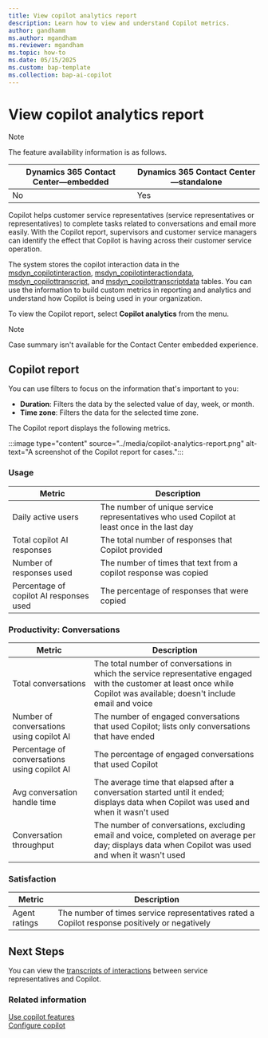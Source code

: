 ```yaml
---
title: View copilot analytics report
description: Learn how to view and understand Copilot metrics.
author: gandhamm 
ms.author: mgandham
ms.reviewer: mgandham
ms.topic: how-to 
ms.date: 05/15/2025
ms.custom: bap-template 
ms.collection: bap-ai-copilot
---
```


# View copilot analytics report

> [!NOTE]
> The feature availability information is as follows.
>
> | Dynamics 365 Contact Center&mdash;embedded | Dynamics 365 Contact Center&mdash;standalone | 
> |----------|----------|
>  | No  | Yes   | 

Copilot helps customer service representatives (service representatives or representatives) to complete tasks related to conversations and email more easily. With the Copilot report, supervisors and customer service managers can identify the effect that Copilot is having across their customer service operation.


The system stores the copilot interaction data in the [msdyn_copilotinteraction](/dynamics365/customer-service/develop/reference/entities/msdyn_copilotinteraction), [msdyn_copilotinteractiondata](/dynamics365/customer-service/develop/reference/entities/msdyn_copilotinteractiondata), [msdyn_copilottranscript](/dynamics365/customer-service/develop/reference/entities/msdyn_copilottranscript), and [msdyn_copilottranscriptdata](/dynamics365/customer-service/develop/reference/entities/msdyn_copilottranscriptdata) tables. You can use the information to build custom metrics in reporting and analytics and understand how Copilot is being used in your organization.

To view the Copilot report, select **Copilot analytics** from the menu.

> [!NOTE]
> Case summary isn't available for the Contact Center embedded experience.

## Copilot report

You can use filters to focus on the information that's important to you:

- **Duration**: Filters the data by the selected value of day, week, or month.
- **Time zone**: Filters the data for the selected time zone.

The Copilot report displays the following metrics.

:::image type="content" source="../media/copilot-analytics-report.png" alt-text="A screenshot of the Copilot report for cases.":::

### Usage

| Metric | Description |
|--------|---------|
| Daily active users | The number of unique service representatives who used Copilot at least once in the last day |
| Total copilot AI responses | The total number of responses that Copilot provided |
| Number of responses used | The number of times that text from a copilot response was copied |
| Percentage of copilot AI responses used | The percentage of responses that were copied |

### Productivity: Conversations

| Metric | Description |
|--------|---------|
| Total conversations | The total number of conversations in which the service representative engaged with the customer at least once while Copilot was available; doesn't include email and voice |
| Number of conversations using copilot AI | The number of engaged conversations that used Copilot; lists only conversations that have ended |
| Percentage of conversations using copilot AI | The percentage of engaged conversations that used Copilot |
| Avg conversation handle time | The average time that elapsed after a conversation started until it ended; displays data when Copilot was used and when it wasn't used |
| Conversation throughput | The number of conversations, excluding email and voice, completed on average per day; displays data when Copilot was used and when it wasn't used |

### Satisfaction

| Metric | Description |
| -------|---------|
| Agent ratings | The number of times service representatives rated a Copilot response positively or negatively |

## Next Steps

You can view the [transcripts of interactions]( /dynamics365/customer-service/develop/download-copilot-transcript-data?context=/dynamics365/contact-center/extend-context) between service representatives and Copilot. 

### Related information

[Use copilot features](use-copilot-features.md)  
[Configure copilot](../administer/configure-copilot-features.md)  
